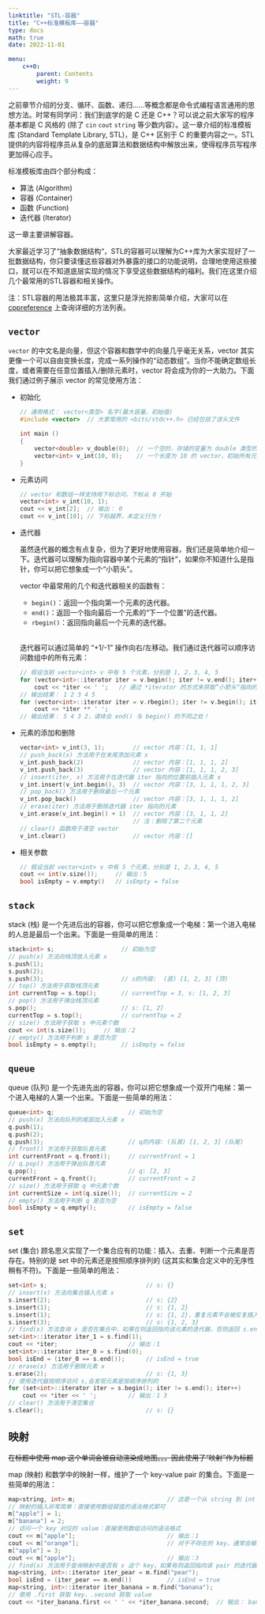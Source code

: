 ```yaml
---
linktitle: "STL-容器"
title: "C++标准模板库——容器"
type: docs
math: true
date: 2022-11-01

menu:
    c++0:
        parent: Contents
        weight: 9
---
```


之前章节介绍的分支、循环、函数、递归……等概念都是命令式编程语言通用的思想方法。时常有同学问：我们到底学的是 C 还是 C++？可以说之前大家写的程序基本都是 C 风格的 (除了 `cin` `cout` `string` 等少数内容）。这一章介绍的标准模板库 (Standard Template Library, STL)，是 C++ 区别于 C 的重要内容之一。STL 提供的内容将程序员从复杂的底层算法和数据结构中解放出来，使得程序员写程序更加得心应手。

标准模板库由四个部分构成：

* 算法 (Algorithm)
* 容器 (Container)
* 函数 (Function)
* 迭代器 (Iterator)

这一章主要讲解容器。

大家最近学习了“抽象数据结构“，STL的容器可以理解为C++库为大家实现好了一批数据结构，你只要读懂这些容器对外暴露的接口的功能说明，合理地使用这些接口，就可以在不知道底层实现的情况下享受这些数据结构的福利。我们在这里介绍几个最常用的STL容器和相关操作。

注：STL容器的用法极其丰富，这里只是浮光掠影简单介绍，大家可以在 [cppreference](https://en.cppreference.com) 上查询详细的方法列表。

## `vector`

`vector` 的中文名是向量，但这个容器和数学中的向量几乎毫无关系，vector 其实更像一个可以自由变换长度，完成一系列操作的“动态数组”。当你不能确定数组长度，或者需要在任意位置插入/删除元素时，vector 将会成为你的一大助力。下面我们通过例子展示 vector 的常见使用方法：

* 初始化
    ```c++
    // 通用格式： vector<类型> 名字(最大容量，初始值)
    #include <vector>  // 大家常用的 <bits/stdc++.h> 已经包括了该头文件

    int main ()
    {
        vector<double> v_double(0);  // 一个空的，存储的变量为 double 类型的 vector
        vector<int> v_int(10, 0);    // 一个长度为 10 的 vector，初始所有元素为 0
    }
    ```
* 元素访问
    ```c++
    // vector 和数组一样支持用下标访问，下标从 0 开始
    vector<int> v_int(10, 1);
    cout << v_int[2];  // 输出： 0
    cout << v_int[10]; // 下标越界，未定义行为！
    ```
* 迭代器

    虽然迭代器的概念有点复杂，但为了更好地使用容器，我们还是简单地介绍一下。迭代器可以理解为指向容器中某个元素的“指针”，如果你不知道什么是指针，你可以把它想象成一个“小箭头”。

    vector 中最常用的几个和迭代器相关的函数有：
    * `begin()`：返回一个指向第一个元素的迭代器。
    * `end()`：返回一个指向最后一个元素的“下一个位置”的迭代器。
    * `rbegin()`：返回指向最后一个元素的迭代器。
     
    <br/>
    
    迭代器可以通过简单的 “+1/-1” 操作向右/左移动。我们通过迭代器可以顺序访问数组中的所有元素：
    ```c++
    // 假设当前 vector<int> v 中有 5 个元素，分别是 1, 2，3, 4, 5
    for (vector<int>::iterator iter = v.begin(); iter != v.end(); iter++)
        cout << *iter << ' ';   // 通过 *iterator 的方式来获取”小箭头“指向的元素的值
    // 输出结果： 1 2 3 4 5
    for (vector<int>::iterator iter = v.rbegin(); iter != v.begin(); iter--)
        cout << *iter ** ' ';
    // 输出结果： 5 4 3 2，请体会 end() 与 begin() 的不同之处！
    ```

* 元素的添加和删除
    ```c++
    vector<int> v_int(3, 1);        // vector 内容：[1, 1, 1]
    // push_back(x) 方法用于在末尾添加元素 x
    v_int.push_back(2)              // vector 内容：[1, 1, 1, 2]
    v_int.push_back(3)              // vector 内容：[1, 1, 1, 2, 3]
    // insert(iter, x) 方法用于在迭代器 iter 指向的位置前插入元素 x
    v_int.insert(v_int.begin(), 3)  // vector 内容：[3, 1, 1, 1, 2, 3]
    // pop_back() 方法用于删除最后一个元素
    v_int.pop_back()                // vector 内容：[3, 1, 1, 1, 2]
    // erase(iter) 方法用于删除迭代器 iter 指向的元素
    v_int.erase(v_int.begin() + 1)  // vector 内容：[3, 1, 1, 2]
                                    // 注：删除了第二个元素
    // clear() 函数用于清空 vector
    v_int.clear()                   // vector 内容：[]
    ```

* 相关参数
    ```c++
    // 假设当前 vector<int> v 中有 5 个元素，分别是 1, 2，3, 4, 5
    cout << int(v.size());     // 输出：5
    bool isEmpty = v.empty()   // isEmpty = false
    ```

## `stack`

stack (栈) 是一个先进后出的容器，你可以把它想象成一个电梯：第一个进入电梯的人总是最后一个出来。下面是一些简单的用法：

```c++
stack<int> s;                   // 初始为空
// push(x) 方法向栈顶放入元素 x
s.push(1);
s.push(2);
s.push(3);                      // s的内容:  (底) [1, 2, 3] (顶)
// top() 方法用于获取栈顶元素
int currentTop = s.top();       // currentTop = 3, s: [1, 2, 3]
// pop() 方法用于弹出栈顶元素
s.pop();                        // s: [1, 2]
currentTop = s.top();           // currentTop = 2
// size() 方法用于获取 s 中元素个数
cout << int(s.size());     // 输出：2
// empty() 方法用于判断 s 是否为空
bool isEmpty = s.empty();       // isEmpty = false
```

## `queue`

queue (队列) 是一个先进先出的容器，你可以把它想象成一个双开门电梯：第一个进入电梯的人第一个出来。下面是一些简单的用法：

```c++
queue<int> q;                     // 初始为空
// push(x) 方法向队列的尾部加入元素 x
q.push(1);
q.push(2);
q.push(3);                        // q的内容: (队首) [1, 2, 3] (队尾)
// front() 方法用于获取队首元素
int currentFront = q.front();     // currentFront = 1
// q.pop() 方法用于弹出队首元素
q.pop();                          // q: [2, 3]
currentFront = q.front();         // currentFront = 2
// size() 方法用于获取 q 中元素个数
int currentSize = int(q.size());  // currentSize = 2
// empty() 方法用于判断 q 是否为空
bool isEmpty = q.empty();         // isEmpty = false
```

## `set`

set (集合) 顾名思义实现了一个集合应有的功能：插入、去重、判断一个元素是否存在。特别的是 set 中的元素还是按照顺序排列的 (这其实和集合定义中的无序性稍有不符)。下面是一些简单的用法：

```c++
set<int> s;                            // s: {}
// insert(x) 方法向集合插入元素 x
s.insert(2);                           // s: {2}
s.insert(1);                           // s: {1, 2}
s.insert(1);                           // s: {1, 2}，重复元素不会被反复插入
s.insert(3);                           // s: {1, 2, 3}
// find(x) 方法查询 x 是否在集合中，如果在则返回指向该元素的迭代器，否则返回 s.end()
set<int>::iterator iter_1 = s.find(1);
cout << *iter;                    // 输出：1
set<int>::iterator iter_0 = s.find(0);
bool isEnd = (iter_0 == s.end());      // isEnd = true
// erase(x) 方法用于删除元素 x
s.erase(2);                            // s: {1, 3}
// 使用迭代器按顺序访问 s,会发现元素是按顺序排列的
for (set<int>::iterator iter = s.begin(); iter != s.end(); iter++)
    cout << *iter << ' ';         // 输出：1 3
// clear() 方法用于清空集合
s.clear();                             // s: {}
```

## 映射

~~在标题中使用 map 这个单词会被自动渲染成地图。。。因此使用了“映射”作为标题~~

map (映射) 和数学中的映射一样，维护了一个 key-value pair 的集合。下面是一些简单的用法：

```c++
map<string, int> m;                          // 这是一个从 string 到 int 的映射
// 映射的插入非常简单：直接使用数组赋值的语法格式即可
m["apple"] = 1;
m["banana"] = 2;
// 访问一个 key 对应的 value：直接使用数组访问的语法格式
cout << m["apple"];                          // 输出：1
cout << m["orange"];                         // 对于不存在的 key，通常会输出默认值 0
m["apple"] = 3;
cout << m["apple"];                          // 输出：3
// find(x) 方法用于查询映射中是否有 x 这个 key，如果有则返回指向该 pair 的迭代器，否则返回 m.end()
map<string, int>::iterator iter_pear = m.find("pear");
bool isEnd = (iter_pear == m.end())          // isEnd = true
map<string, int>::iterator iter_banana = m.find("banana");
// 使用 .first 获取 key，.second 获取 value
cout << *iter_banana.first << ' ' << *iter_banana.second;  // 输出： banana 2
```